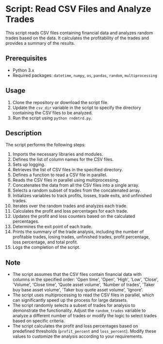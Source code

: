 # Script: Read CSV Files and Analyze Trades

This script reads CSV files containing financial data and analyzes random trades based on the data. It calculates the profitability of the trades and provides a summary of the results.

## Prerequisites

- Python 3.x
- Required packages: `datetime`, `numpy`, `os`, `pandas`, `random`, `multiprocessing`

## Usage

1. Clone the repository or download the script file.
2. Update the `csv_dir` variable in the script to specify the directory containing the CSV files to be analyzed.
3. Run the script using `python rndmtrd.py`.

## Description

The script performs the following steps:

1. Imports the necessary libraries and modules.
2. Defines the list of column names for the CSV files.
3. Sets up logging.
4. Retrieves the list of CSV files in the specified directory.
5. Defines a function to read a CSV file in parallel.
6. Reads the CSV files in parallel using multiprocessing.
7. Concatenates the data from all the CSV files into a single array.
8. Selects a random subset of trades from the concatenated array.
9. Initializes variables to track profits, losses, trade exits, and unfinished trades.
10. Iterates over the random trades and analyzes each trade.
11. Calculates the profit and loss percentages for each trade.
12. Updates the profit and loss counters based on the calculated percentages.
13. Determines the exit point of each trade.
14. Prints the summary of the trade analysis, including the number of profitable trades, losing trades, unfinished trades, profit percentage, loss percentage, and total profit.
15. Logs the completion of the script.

## Note

- The script assumes that the CSV files contain financial data with columns in the specified order: 'Open time', 'Open', 'High', 'Low', 'Close', 'Volume', 'Close time', 'Quote asset volume', 'Number of trades', 'Taker buy base asset volume', 'Taker buy quote asset volume', 'Ignore'.
- The script uses multiprocessing to read the CSV files in parallel, which can significantly speed up the process for large datasets.
- The script randomly selects a subset of trades for analysis to demonstrate the functionality. Adjust the `random_trades` variable to analyze a different number of trades or modify the logic to select trades based on specific criteria.
- The script calculates the profit and loss percentages based on predefined thresholds (`profit_percent` and `loss_percent`). Modify these values to customize the analysis according to your requirements.